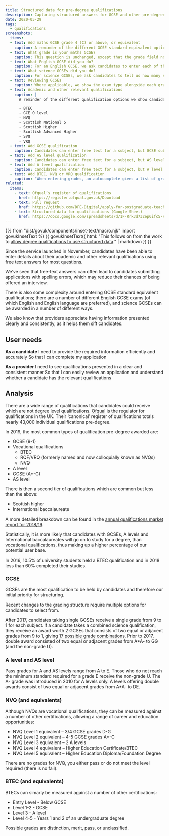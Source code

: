 ```yaml
---
title: Structured data for pre-degree qualifications
description: Capturing structured answers for GCSE and other pre-degree qualifications.
date: 2020-05-29
tags:
  - qualifications
screenshots:
  items:
  - text: Add maths GCSE grade 4 (C) or above, or equivalent
    caption: A reminder of the different GCSE standard equivalent options we show candidates (in this case for maths). The label for ‘GCE O level’ is changed to ‘O level’ to avoid confusion with GCSE.
  - text: What grade is your maths GCSE?
    caption: This question is unchanged, except that the grade field now uses an autocomplete that gives options from 9 to 1, A\- to G, and U.
  - text: What English GCSE did you do?
    caption: For an English GCSE, we ask candidates to enter each of their GCSE qualifications in this subject area. When entering grades, an autocomplete gives a list of options from 9 to 1, A\- to G, and U. For English and English Studies, as both single and double awards are available, these options go from 9-9 to 1-1, A\*A\- to GG, 9 to 1, A to G, and U. If they select ‘Other English subject’, we also ask for the name of the exam.
  - text: What science GCSEs did you do?
    caption: For science GCSEs, we ask candidates to tell us how many science GCSEs they did. When entering grades, an autocomplete gives a list of options. For a single award, options go from 9 to 1, A- to G, and U. For a double award, options go from 9-9 to 1-1, A\*A\- to GG, and U. For a triple award, we ask for a grade for each subject – Biology, Chemistry and Physics – and single grade options are given.
  - text: Reviewing GCSEs
    caption: Where applicable, we show the exam type alongside each grade.
  - text: Academic and other relevant qualifications
    caption: |
      A reminder of the different qualification options we show candidates. If you select ‘Other UK qualification’ suggestions are given for the following from this list of common Scottish and vocational qualifications:

      - BTEC
      - GCE O level
      - NVQ
      - Scottish National 5
      - Scottish Higher
      - Scottish Advanced Higher
      - SVQ
      - VRQ
  - text: Add GCSE qualification
    caption: Candidates can enter free text for a subject, but GCSE subjects are suggested. We de-duplicate qualifications with similar names, and while we include pilot qualifications, do not display or store this information. When entering grades, an autocomplete gives a list of options, with both single and double award grades available (9-9 to 1-1, A\*A\- to GG, 9 to 1, A to G, and U).
  - text: Add AS level qualification
    caption: Candidates can enter free text for a subject, but AS level subjects are suggested. We de-duplicate qualifications with similar names, and while we include pilot qualifications, do not display or store this information. When entering grades, an autocomplete gives a list of options, with both single and double award grades available (AA to DE, A to E, and U).
  - text: Add A level qualification
    caption: Candidates can enter free text for a subject, but A level subjects are suggested. We de-duplicate qualifications with similar names, and while we include pilot qualifications, do not display or store this information. When entering grades, an autocomplete gives a list of options, with both single and double award grades available (A\*A\- to DE, A- to E, and U).
  - text: Add BTEC, NVQ or VRQ qualification
    caption: "When entering grades, an autocomplete gives a list of grade options: Distinction, Merit, Pass, Unclassified and Not applicable."
related:
  items:
    - text: Ofqual’s register of qualifications
      href: https://register.ofqual.gov.uk/Download
    - text: Pull request
      href: https://github.com/DFE-Digital/apply-for-postgraduate-teacher-training-prototype/pull/389
    - text: Structured data for qualifications (Google Sheet)
      href: https://docs.google.com/spreadsheets/d/1F-Rrk3d732ep6ifc5-KdDi9zlgo9lBVk1Z8-sOElgVg
---
```


{% from "dist/govuk/components/inset-text/macro.njk" import govukInsetText %}
{{ govukInsetText({
  html: "This follows on from the work to [allow degree qualifications to use structured data](/apply-for-teacher-training/structured-data-for-degrees)." | markdown
}) }}

Since the service launched in November, candidates have been able to enter details about their academic and other relevant qualifications using free text answers for most questions.

We’ve seen that free-text answers can often lead to candidates submitting applications with spelling errors, which may reduce their chances of being offered an interview.

There is also some complexity around entering GCSE standard equivalent qualifications; there are a number of different English GCSE exams (of which English and English language are preferred), and science GCSEs can be awarded in a number of different ways.

We also know that providers appreciate having information presented clearly and consistently, as it helps them sift candidates.

## User needs

**As a candidate**
I need to provide the required information efficiently and accurately
So that I can complete my application

**As a provider**
I need to see qualifications presented in a clear and consistent manner
So that I can easily review an application and understand whether a candidate has the relevant qualifications

## Analysis

There are a wide range of qualifications that candidates could receive which are not degree level qualifications. [Ofqual](https://www.gov.uk/government/organisations/ofqual) is the regulator for qualifications in the UK. Their ‘canonical’ register of qualifications totals nearly 43,000 individual qualifications pre-degree.

In 2019, the most common types of qualification pre-degree awarded are:

- GCSE (9-1)
- Vocational qualifications
  - BTEC
  - RQF/VRQ (formerly named and now colloquially known as NVQs)
  - NVQ
- A level
- GCSE (A*-G)
- AS level

There is then a second tier of qualifications which are common but less than the above:

- Scottish higher
- International baccalaureate

A more detailed breakdown can be found in the [annual qualifications market report for 2018/19](https://assets.publishing.service.gov.uk/government/uploads/system/uploads/attachment_data/file/863891/Annual_Qualifications_Market_Report_academic_year_2018_to_2019.pdf).

Statistically, it is more likely that candidates with GCSEs, A levels and International baccalaureates will go on to study for a degree, than vocational qualifications, thus making up a higher percentage of our potential user base.

In 2016, 10.5% of university students held a BTEC qualification and in 2018 less than 60% completed their studies.

### GCSE

GCSEs are the most qualification to be held by candidates and therefore our initial priority for structuring.

Recent changes to the grading structure require multiple options for candidates to select from.

After 2017, candidates taking single GCSEs receive a single grade from 9 to 1 for each subject. If a candidate takes a combined science qualification, they receive an award worth 2 GCSEs that consists of two equal or adjacent grades from 9 to 1, giving [17 possible grade combinations](https://www.gov.uk/government/uploads/system/uploads/attachment_data/file/693519/Combined_science_grading.pdf). Prior to 2017, double award consisted of two equal or adjacent grades from A\*A\- to GG (and the non-grade U).

### A level and AS level

Pass grades for A and AS levels range from A to E. Those who do not reach the minimum standard required for a grade E receive the non-grade U. The A\- grade was introduced in 2010 for A levels only. A levels offering double awards consist of two equal or adjacent grades from A\*A\- to DE.

### NVQ (and equivalents)

Although NVQs are vocational qualifications, they can be measured against a number of other certifications, allowing a range of career and education opportunities:

- NVQ Level 1 equivalent – 3/4 GCSE grades D-G
- NVQ Level 2 equivalent – 4-5 GCSE grades A*-C
- NVQ Level 3 equivalent – 2 A levels
- NVQ Level 4 equivalent – Higher Education Certificate/BTEC
- NVQ Level 5 equivalent – Higher Education Diploma/Foundation Degree

There are no grades for NVQ, you either pass or do not meet the level required (there is no fail).

### BTEC (and equivalents)

BTECs can simarly be measured against a number of other certifications:

- Entry Level - Below GCSE
- Level 1-2 - GCSE
- Level 3 - A level
- Level 4-5 - Years 1 and 2 of an undergraduate degree

Possible grades are distinction, merit, pass, or unclassified.
